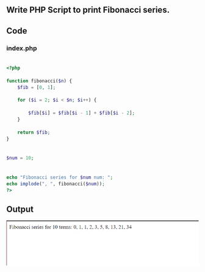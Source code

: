 ## Write PHP Script to print Fibonacci series.



## Code

### index.php


```php

<?php

function fibonacci($n) {
    $fib = [0, 1]; 

    for ($i = 2; $i < $n; $i++) {
        
        $fib[$i] = $fib[$i - 1] + $fib[$i - 2];
    }

    return $fib;
}


$num = 10;


echo "Fibonacci series for $num num: ";
echo implode(", ", fibonacci($num));
?>


```

## Output

![Output Image Unavailable](1.png)